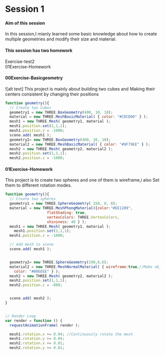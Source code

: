 Session 1
========
#### Aim of this session ####
In this session,I mianly learned some basic knowledge about how to create multiple geometries and modify their size and material.
#### This session has two homework ####
Exercise-test2  
01Exercise-Homework
#### 00Exercise-Basicgeometry
![alt text]
This project is mainly about building two cubes and Making their centers consistent  by changing their positions
 ```javascript
 function geometry(){
   // Create two Cubes
   geometry1 = new THREE.BoxGeometry(400, 10, 10);
   material = new THREE.MeshBasicMaterial( { color: "#CDCD00" } );
   mesh1 = new THREE.Mesh( geometry1, material );
   mesh1.position.set(1,1,1);
   mesh1.position.z = -1000;
   scene.add( mesh1 );
   geometry2= new THREE.BoxGeometry(400, 10, 10);
   material2 = new THREE.MeshBasicMaterial( { color: "#9F79EE" } );
   mesh2 = new THREE.Mesh( geometry2, material2 );
   mesh2.position.set(1,1,1);
   mesh2.position.z = -1000;
   ```
#### 01Exercise-Homework ####
This project is to create two spheres and one of them is wireframe,i also Set them to different rotation modes.
 ```javascript
 function geometry(){
   // Create two spheres
   geometry1 = new THREE.SphereGeometry( 150, 8, 8);
   material = new THREE.MeshPhongMaterial({color:"#EE1289",
 					flatShading: true,
 					vertexColors: THREE.VertexColors,
 					shininess: 40 } );
   mesh1 = new THREE.Mesh( geometry1, material );
     mesh1.position.set(1,1,1);
   mesh1.position.z = -1000;

   // Add mesh to scene
   scene.add( mesh1 );


   geometry2= new THREE.SphereGeometry(190,8,6);
   material2 = new THREE.MeshNormalMaterial( { wireframe:true,//Make objects wireframes
     color: "#00EEEE" } );
   mesh2 = new THREE.Mesh( geometry2, material2 );
   mesh2.position.set(1,1,1);
   mesh2.position.z = -800;


   scene.add( mesh2 );
 }


 // Render Loop
 var render = function () {
   requestAnimationFrame( render );

   mesh1.rotation.x += 0.04; //Continuously rotate the mesh
   mesh1.rotation.y += 0.04;
   mesh2.rotation.x += 0.01;
   mesh2.rotation.y += 0.01;

  ```
